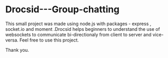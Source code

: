 # Drocsid---Group-chatting

This small project was made using node.js with packages - express , socket.io and moment
.Drocsid helps beginners to understand the use of websockets to communicate bi-directionaly from client to server and vice-versa.
Feel free to use this project.

Thank you.
